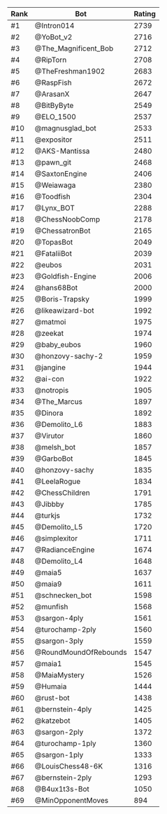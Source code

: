 Rank|Bot|Rating
---|---|---
#1|@Intron014|2739
#2|@YoBot_v2|2716
#3|@The_Magnificent_Bob|2712
#4|@RipTorn|2708
#5|@TheFreshman1902|2683
#6|@RaspFish|2672
#7|@ArasanX|2647
#8|@BitByByte|2549
#9|@ELO_1500|2537
#10|@magnusglad_bot|2533
#11|@expositor|2511
#12|@AKS-Mantissa|2480
#13|@pawn_git|2468
#14|@SaxtonEngine|2406
#15|@Weiawaga|2380
#16|@Toodfish|2304
#17|@Lynx_BOT|2288
#18|@ChessNoobComp|2178
#19|@ChessatronBot|2165
#20|@TopasBot|2049
#21|@FataliiBot|2039
#22|@eubos|2031
#23|@Goldfish-Engine|2006
#24|@hans68Bot|2000
#25|@Boris-Trapsky|1999
#26|@likeawizard-bot|1992
#27|@matmoi|1975
#28|@zeekat|1974
#29|@baby_eubos|1960
#30|@honzovy-sachy-2|1959
#31|@jangine|1944
#32|@ai-con|1922
#33|@notropis|1905
#34|@The_Marcus|1897
#35|@Dinora|1892
#36|@Demolito_L6|1883
#37|@Virutor|1860
#38|@melsh_bot|1857
#39|@GarboBot|1845
#40|@honzovy-sachy|1835
#41|@LeelaRogue|1834
#42|@ChessChildren|1791
#43|@Jibbby|1785
#44|@turkjs|1732
#45|@Demolito_L5|1720
#46|@simplexitor|1711
#47|@RadianceEngine|1674
#48|@Demolito_L4|1648
#49|@maia5|1637
#50|@maia9|1611
#51|@schnecken_bot|1598
#52|@munfish|1568
#53|@sargon-4ply|1561
#54|@turochamp-2ply|1560
#55|@sargon-3ply|1559
#56|@RoundMoundOfRebounds|1547
#57|@maia1|1545
#58|@MaiaMystery|1526
#59|@Humaia|1444
#60|@rust-bot|1438
#61|@bernstein-4ply|1425
#62|@katzebot|1405
#63|@sargon-2ply|1372
#64|@turochamp-1ply|1360
#65|@sargon-1ply|1333
#66|@LouisChess48-6K|1316
#67|@bernstein-2ply|1293
#68|@B4ux1t3s-Bot|1050
#69|@MinOpponentMoves|894
